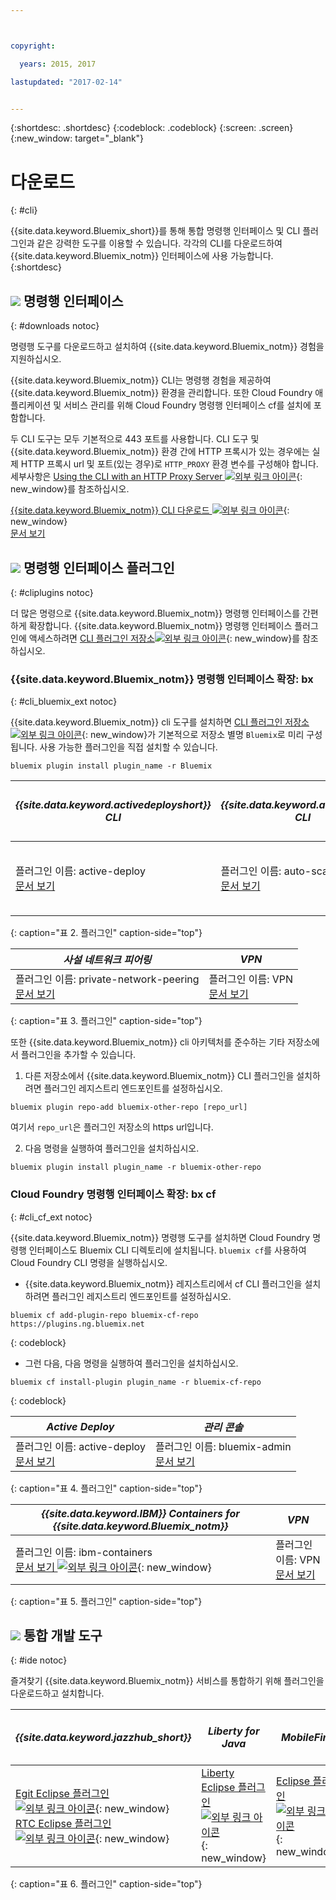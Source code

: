 ```yaml
---



copyright:

  years: 2015, 2017

lastupdated: "2017-02-14"


---
```


{:shortdesc: .shortdesc}
{:codeblock: .codeblock}
{:screen: .screen}
{:new_window: target="_blank"}

# 다운로드
{: #cli}

{{site.data.keyword.Bluemix_short}}를 통해 통합 명령행 인터페이스 및 CLI 플러그인과 같은 강력한 도구를 이용할 수 있습니다. 각각의 CLI를 다운로드하여 {{site.data.keyword.Bluemix_notm}} 인터페이스에 사용 가능합니다.
{:shortdesc}

## ![](./images/CLI.svg) 명령행 인터페이스
{: #downloads notoc}

명령행 도구를 다운로드하고 설치하여 {{site.data.keyword.Bluemix_notm}} 경험을 지원하십시오.

{{site.data.keyword.Bluemix_notm}} CLI는 명령행 경험을 제공하여 {{site.data.keyword.Bluemix_notm}} 환경을 관리합니다. 또한 Cloud Foundry 애플리케이션 및 서비스 관리를 위해 Cloud Foundry 명령행 인터페이스 cf를 설치에 포함합니다. 

두 CLI 도구는 모두 기본적으로 443 포트를 사용합니다. CLI 도구 및 {{site.data.keyword.Bluemix_notm}} 환경 간에 HTTP 프록시가 있는 경우에는 실제 HTTP 프록시 url 및 포트(있는 경우)로 `HTTP_PROXY` 환경 변수를 구성해야 합니다. 세부사항은 [Using the CLI with an HTTP Proxy Server ![외부 링크 아이콘](../icons/launch-glyph.svg)](http://docs.cloudfoundry.org/cf-cli/http-proxy.html){: new_window}를 참조하십시오. 

[{{site.data.keyword.Bluemix_notm}} CLI 다운로드 ![외부 링크 아이콘](../icons/launch-glyph.svg)](http://clis.ng.bluemix.net/){: new_window} <br> 
[문서 보기](/docs/cli/reference/bluemix_cli/index.html)

## ![](./images/CLI_Plugin.svg) 명령행 인터페이스 플러그인
{: #cliplugins notoc}

더 많은 명령으로 {{site.data.keyword.Bluemix_notm}} 명령행 인터페이스를 간편하게 확장합니다. {{site.data.keyword.Bluemix_notm}} 명령행 인터페이스 플러그인에 액세스하려면 [CLI 플러그인 저장소![외부 링크 아이콘](../icons/launch-glyph.svg)](https://plugins.ng.bluemix.net/){: new_window}를 참조하십시오. 

### {{site.data.keyword.Bluemix_notm}} 명령행 인터페이스 확장: bx
{: #cli_bluemix_ext notoc}


{{site.data.keyword.Bluemix_notm}} cli 도구를 설치하면 [CLI 플러그인 저장소 ![외부 링크 아이콘](../icons/launch-glyph.svg)](https://plugins.ng.bluemix.net/){: new_window}가 기본적으로 저장소 별명 `Bluemix`로 미리 구성됩니다. 사용 가능한 플러그인을 직접 설치할 수 있습니다.

```
bluemix plugin install plugin_name -r Bluemix
```

| *{{site.data.keyword.activedeployshort}} CLI* | *{{site.data.keyword.autoscaling}} CLI* | *IBM Bluemix 컨테이너 서비스*  |
|-----|-----|-----|
| 플러그인 이름: active-deploy<br> [문서 보기](/docs/services/ActiveDeploy/cli.html#cli) | 플러그인 이름: auto-scaling <br> [문서 보기](/docs/cli/plugins/auto-scaling/index.html) | 플러그인 이름: container-service  <br> [문서 보기](/docs/containers/cs_cli_devtools.html) |
{: caption="표 2. 플러그인" caption-side="top"}

|  *사설 네트워크 피어링* | *VPN*  |
|-----|-----|
| 플러그인 이름: private-network-peering  <br> [문서 보기](/docs/cli/plugins/pnp/index.html) | 플러그인 이름: VPN <br> [문서 보기](/docs/cli/plugins/bx_vpn/index.html) |
{: caption="표 3. 플러그인" caption-side="top"}

또한 {{site.data.keyword.Bluemix_notm}} cli 아키텍처를 준수하는 기타 저장소에서 플러그인을 추가할 수 있습니다.
1. 다른 저장소에서 {{site.data.keyword.Bluemix_notm}} CLI 플러그인을 설치하려면 플러그인 레지스트리 엔드포인트를 설정하십시오.
```
bluemix plugin repo-add bluemix-other-repo [repo_url]
```
여기서 `repo_url`은 플러그인 저장소의 https url입니다.

2. 다음 명령을 실행하여 플러그인을 설치하십시오.
```
bluemix plugin install plugin_name -r bluemix-other-repo
```


### Cloud Foundry 명령행 인터페이스 확장: bx cf
{: #cli_cf_ext notoc}

{{site.data.keyword.Bluemix_notm}} 명령행 도구를 설치하면 Cloud Foundry 명령행 인터페이스도 Bluemix CLI 디렉토리에 설치됩니다. `bluemix cf`를 사용하여 Cloud Foundry CLI 명령을 실행하십시오.

* {{site.data.keyword.Bluemix_notm}} 레지스트리에서 cf CLI 플러그인을 설치하려면 플러그인 레지스트리 엔드포인트를 설정하십시오. 

```
bluemix cf add-plugin-repo bluemix-cf-repo https://plugins.ng.bluemix.net
```
{: codeblock}

* 그런 다음, 다음 명령을 실행하여 플러그인을 설치하십시오.

```
bluemix cf install-plugin plugin_name -r bluemix-cf-repo
```
{: codeblock}

| *Active Deploy* | *관리 콘솔* |
|-----------------|-----------------|
| 플러그인 이름: active-deploy<br>  [문서 보기](/docs/services/ActiveDeploy/cli.html#cli) |  플러그인 이름: bluemix-admin<br> [문서 보기](/docs/cli/plugins/bluemix_admin/index.html) |
{: caption="표 4. 플러그인" caption-side="top"}

| *{{site.data.keyword.IBM}} Containers for {{site.data.keyword.Bluemix_notm}}* | *VPN* |
|-----------------|-----------------|
| 플러그인 이름: ibm-containers<br> [문서 보기 ![외부 링크 아이콘](../icons/launch-glyph.svg)](https://www.{DomainName}/docs/containers/container_cli_cfic.html#container_cli_cfic){: new_window} | 플러그인 이름: VPN <br> [문서 보기](/docs/cli/plugins/vpn/index.html) |
{: caption="표 5. 플러그인" caption-side="top"}

## ![](./images/Integrated_Dev_Tools.svg) 통합 개발 도구
{: #ide notoc}

즐겨찾기 {{site.data.keyword.Bluemix_notm}} 서비스를 통합하기 위해 플러그인을 다운로드하고 설치합니다.

| *{{site.data.keyword.jazzhub_short}}* | *Liberty for Java* | *MobileFirst* | *{{site.data.keyword.rules_short}}* | *API Connect* | *Eclipse Tools for Bluemix* |
|-------------|----------|----------|----------|----------|----------|
| [Egit Eclipse 플러그인 ![외부 링크 아이콘](../icons/launch-glyph.svg)](https://hub.jazz.net/docs/reference/gitclient/#eclipse_using_egit){: new_window} <br> [RTC Eclipse 플러그인 ![외부 링크 아이콘](../icons/launch-glyph.svg)](https://hub.jazz.net/docs/reference/gitclient/#eclipse_using_rtc){: new_window} | [Liberty Eclipse 플러그인 ![외부 링크 아이콘](../icons/launch-glyph.svg)](https://developer.ibm.com/wasdev/downloads/liberty-profile-using-eclipse/){: new_window} | [Eclipse 플러그인 ![외부 링크 아이콘](../icons/launch-glyph.svg)](https://marketplace.eclipse.org/content/ibm-mobilefirst-platform-studio){: new_window} | [Rules Designer Eclipse 플러그인](../services/rules/index.html#rulov002) | [개발자 툴킷 ![외부 링크 아이콘](../icons/launch-glyph.svg)](https://nextstage.torolab.ibm.com/apimanagement/getting-started/ ){: new_window} | [Bluemix Eclipse 플러그인](/docs/manageapps/eclipsetools/eclipsetools.html) |
{: caption="표 6. 플러그인" caption-side="top"}
